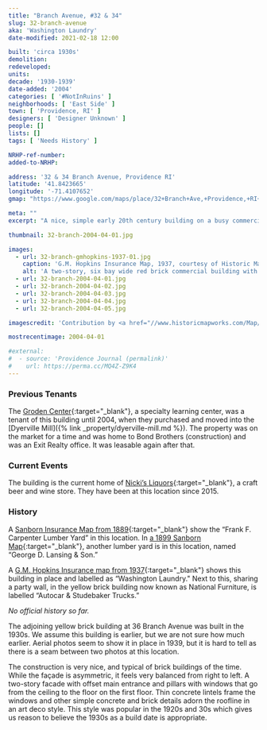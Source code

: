 ```yaml
---
title: "Branch Avenue, #32 & 34"
slug: 32-branch-avenue
aka: 'Washington Laundry'
date-modified: 2021-02-18 12:00

built: 'circa 1930s'
demolition: 
redeveloped: 
units:
decade: '1930-1939'
date-added: '2004'
categories: [ '#NotInRuins' ]
neighborhoods: [ 'East Side' ]
town: [ 'Providence, RI' ]
designers: [ 'Designer Unknown' ]
people: []
lists: []
tags: [ 'Needs History' ]

NRHP-ref-number:
added-to-NRHP:

address: '32 & 34 Branch Avenue, Providence RI'
latitude: '41.8423665'
longitude: '-71.4107652'
gmap: "https://www.google.com/maps/place/32+Branch+Ave,+Providence,+RI+02904/@41.8423665,-71.4107652,17z/data=!3m1!4b1!4m5!3m4!1s0x89e444e0da8f7117:0x90b0a921f9812968!8m2!3d41.8423665!4d-71.4085765"

meta: ""
excerpt: "A nice, simple early 20th century building on a busy commercial corridor with some subtle Art Deco details"

thumbnail: 32-branch-2004-04-01.jpg

images:
  - url: 32-branch-gmhopkins-1937-01.jpg
    caption: 'G.M. Hopkins Insurance Map, 1937, courtesy of Historic MapWorks'
    alt: 'A two-story, six bay wide red brick commercial building with concrete, Art Deco-style decorative cornice elements sitting above a concrete stringcourse. The facade is nicely but simply detailed, while the other three sides of the building have little to no detail.'
  - url: 32-branch-2004-04-01.jpg
  - url: 32-branch-2004-04-02.jpg
  - url: 32-branch-2004-04-03.jpg
  - url: 32-branch-2004-04-04.jpg
  - url: 32-branch-2004-04-05.jpg

imagescredit: 'Contribution by <a href="//www.historicmapworks.com/Map/US/895481/Plate+024/Providence+1937/Rhode+Island/" target="_blank">Historic MapWorks</a>'

mostrecentimage: 2004-04-01

#external:
#  - source: 'Providence Journal (permalink)'
#    url: https://perma.cc/MQ4Z-Z9K4
---
```


### Previous Tenants

The [Groden Center](//www.grodencenter.org){:target="_blank"}, a specialty learning center, was a tenant of this building until 2004, when they purchased and moved into the [Dyerville Mill]({% link _property/dyerville-mill.md %}). The property was on the market for a time and was home to Bond Brothers (construction) and was an Exit Realty office. It was leasable again after that. 


### Current Events

The building is the current home of [Nicki’s Liquors](//nikkisliquors.com){:target="_blank"}, a craft beer and wine store. They have been at this location since 2015.


### History

A [Sanborn Insurance Map from 1889](//repository.library.brown.edu/studio/item/bdr:213551/){:target="_blank"} show the “Frank F. Carpenter Lumber Yard” in this location. In [a 1899 Sanborn Map](//repository.library.brown.edu/studio/item/bdr:213318/){:target="_blank"}, another lumber yard is in this location, named “George D. Lansing & Son.”

A [G.M. Hopkins Insurance map from 1937](//www.historicmapworks.com/Map/US/895481/Plate+024/Providence+1937/Rhode+Island/){:target="_blank"} shows this building in place and labelled as “Washington Laundry." Next to this, sharing a party wall, in the yellow brick building now known as National Furniture, is labelled “Autocar & Studebaker Trucks.”

_No official history so far._ 

The adjoining yellow brick building at 36 Branch Avenue was built in the 1930s. We assume this building is earlier, but we are not sure how much earlier. Aerial photos seem to show it in place in 1939, but it is hard to tell as there is a seam between two photos at this location. 

The construction is very nice, and typical of brick buildings of the time. While the façade is asymmetric, it feels very balanced from right to left. A two-story facade with offset main entrance and pillars with windows that go from the ceiling to the floor on the first floor. Thin concrete lintels frame the windows and other simple concrete and brick details adorn the roofline in an art deco style. This style was popular in the 1920s and 30s which gives us reason to believe the 1930s as a build date is appropriate. 
